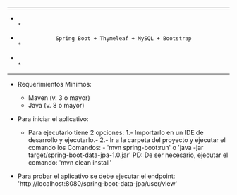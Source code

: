 *********************************************************************************
*                                                                               *                           
*                 Spring Boot + Thymeleaf + MySQL + Bootstrap                   *
*                                                                               *
*********************************************************************************

* Requerimientos Minimos:
  - Maven (v. 3 o mayor)
  - Java (v. 8 o mayor)
  
* Para iniciar el aplicativo:
  - Para ejecutarlo tiene 2 opciones:
     1.- Importarlo en un IDE de desarrollo y ejecutarlo.-
     2.- Ir a la carpeta del proyecto y ejecutar el comando los 
       Comandos: 
        - 'mvn spring-boot:run' o 'java -jar target/spring-boot-data-jpa-1.0.jar'
	PD:  De ser necesario, ejecutar el comando: 'mvn clean install'
		  
* Para probar el aplicativo se debe ejecutar el endpoint: 
   'http://localhost:8080/spring-boot-data-jpa/user/view'
